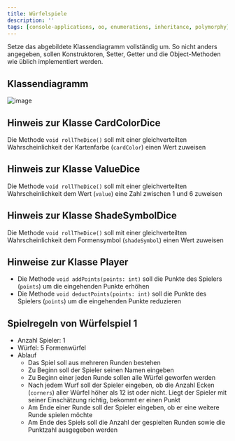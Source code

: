 ```yaml
---
title: Würfelspiele
description: ''
tags: [console-applications, oo, enumerations, inheritance, polymorphy]
---
```


Setze das abgebildete Klassendiagramm vollständig um. So nicht anders angegeben, sollen Konstruktoren, Setter, Getter und die Object-Methoden wie üblich implementiert werden.

## Klassendiagramm
![image](https://user-images.githubusercontent.com/47243617/208619514-8027fd35-0bab-424b-b5b5-c1a2497a7667.png)

## Hinweis zur Klasse CardColorDice
Die Methode `void rollTheDice()` soll mit einer gleichverteilten Wahrscheinlichkeit der Kartenfarbe (`cardColor`) einen Wert zuweisen

## Hinweis zur Klasse ValueDice
Die Methode `void rollTheDice()` soll mit einer gleichverteilten Wahrscheinlichkeit dem Wert (`value`) eine Zahl zwischen 1 und 6 zuweisen

## Hinweis zur Klasse ShadeSymbolDice
Die Methode `void rollTheDice()` soll mit einer gleichverteilten Wahrscheinlichkeit dem Formensymbol (`shadeSymbol`) einen Wert zuweisen

## Hinweise zur Klasse Player
- Die Methode `void addPoints(points: int)` soll die Punkte des Spielers (`points`) um die eingehenden Punkte erhöhen
- Die Methode `void deductPoints(points: int)` soll die Punkte des Spielers (`points`) um die eingehenden Punkte reduzieren

## Spielregeln von Würfelspiel 1
- Anzahl Spieler: 1
- Würfel: 5 Formenwürfel
- Ablauf
    - Das Spiel soll aus mehreren Runden bestehen
    - Zu Beginn soll der Spieler seinen Namen eingeben
    - Zu Beginn einer jeden Runde sollen alle Würfel geworfen werden
    - Nach jedem Wurf soll der Spieler eingeben, ob die Anzahl Ecken (`corners`) aller Würfel höher als 12 ist oder nicht. Liegt der Spieler mit seiner Einschätzung richtig, bekommt er einen Punkt
    - Am Ende einer Runde soll der Spieler eingeben, ob er eine weitere Runde spielen möchte
    - Am Ende des Spiels soll die Anzahl der gespielten Runden sowie die Punktzahl ausgegeben werden
